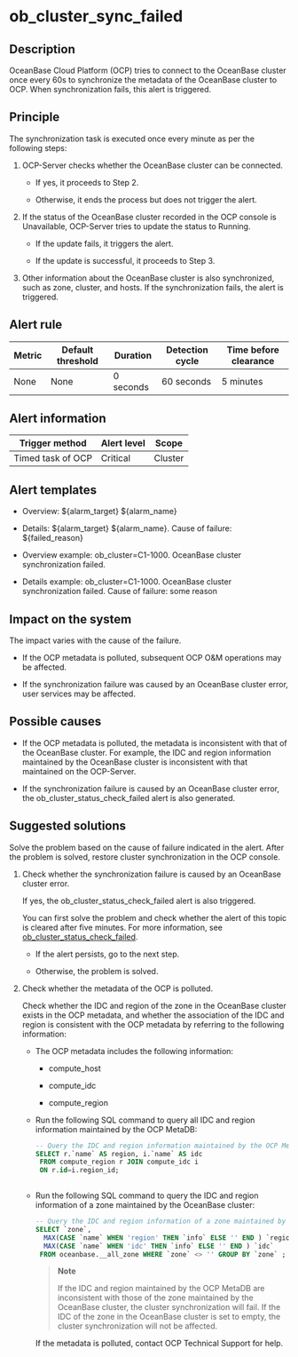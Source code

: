 ob_cluster_sync_failed
===========================================

**Description**
------------------------------------

OceanBase Cloud Platform (OCP) tries to connect to the OceanBase cluster once every 60s to synchronize the metadata of the OceanBase cluster to OCP. When synchronization fails, this alert is triggered.

Principle
------------------------------

The synchronization task is executed once every minute as per the following steps:

1. OCP-Server checks whether the OceanBase cluster can be connected.

   * If yes, it proceeds to Step 2.

   * Otherwise, it ends the process but does not trigger the alert.

2. If the status of the OceanBase cluster recorded in the OCP console is Unavailable, OCP-Server tries to update the status to Running.

   * If the update fails, it triggers the alert.

   * If the update is successful, it proceeds to Step 3.

3. Other information about the OceanBase cluster is also synchronized, such as zone, cluster, and hosts. If the synchronization fails, the alert is triggered.

**Alert rule**
-----------------------------------

| Metric | Default threshold | Duration  | Detection cycle | Time before clearance |
|--------|-------------------|-----------|-----------------|-----------------------|
| None   | None              | 0 seconds | 60 seconds      | 5 minutes             |

**Alert information**
------------------------------------------

|  Trigger method   | Alert level |  Scope  |
|-------------------|-------------|---------|
| Timed task of OCP | Critical    | Cluster |

**Alert templates**
----------------------------------------

* Overview: \${alarm_target} \${alarm_name}

* Details: \${alarm_target} \${alarm_name}. Cause of failure: \${failed_reason}

* Overview example: ob_cluster=C1-1000. OceanBase cluster synchronization failed.

* Details example: ob_cluster=C1-1000. OceanBase cluster synchronization failed. Cause of failure: some reason

**Impact on the system**
---------------------------------------------

The impact varies with the cause of the failure.

* If the OCP metadata is polluted, subsequent OCP O\&M operations may be affected.

* If the synchronization failure was caused by an OceanBase cluster error, user services may be affected.

**Possible causes**
----------------------------------------

* If the OCP metadata is polluted, the metadata is inconsistent with that of the OceanBase cluster. For example, the IDC and region information maintained by the OceanBase cluster is inconsistent with that maintained on the OCP-Server.

* If the synchronization failure is caused by an OceanBase cluster error, the ob_cluster_status_check_failed alert is also generated.

**Suggested solutions**
--------------------------------------------

Solve the problem based on the cause of failure indicated in the alert. After the problem is solved, restore cluster synchronization in the OCP console.

1. Check whether the synchronization failure is caused by an OceanBase cluster error.

   If yes, the ob_cluster_status_check_failed alert is also triggered.

   You can first solve the problem and check whether the alert of this topic is cleared after five minutes. For more information, see [ob_cluster_status_check_failed](../2.ob-alert/3.ob_cluster_status_check_failed.md).
   * If the alert persists, go to the next step.

   * Otherwise, the problem is solved.

2. Check whether the metadata of the OCP is polluted.

   Check whether the IDC and region of the zone in the OceanBase cluster exists in the OCP metadata, and whether the association of the IDC and region is consistent with the OCP metadata by referring to the following information:
   * The OCP metadata includes the following information:

     * compute_host

     * compute_idc

     * compute_region

   * Run the following SQL command to query all IDC and region information maintained by the OCP MetaDB:

     ```sql
     -- Query the IDC and region information maintained by the OCP MetaDB.
     SELECT r.`name` AS region, i.`name` AS idc 
      FROM compute_region r JOIN compute_idc i 
      ON r.id=i.region_id;
      
     ```

   * Run the following SQL command to query the IDC and region information of a zone maintained by the OceanBase cluster:

     ```sql
     -- Query the IDC and region information of a zone maintained by the OceanBase cluster.
     SELECT `zone`,
       MAX(CASE `name` WHEN 'region' THEN `info` ELSE '' END ) `region`, 
       MAX(CASE `name` WHEN 'idc' THEN `info` ELSE '' END ) `idc`       
      FROM oceanbase.__all_zone WHERE `zone` <> '' GROUP BY `zone` ;
     ```

     > **Note**
     >
     > If the IDC and region maintained by the OCP MetaDB are inconsistent with those of the zone maintained by the OceanBase cluster, the cluster synchronization will fail. If the IDC of the zone in the OceanBase cluster is set to empty, the cluster synchronization will not be affected.

     If the metadata is polluted, contact OCP Technical Support for help.
